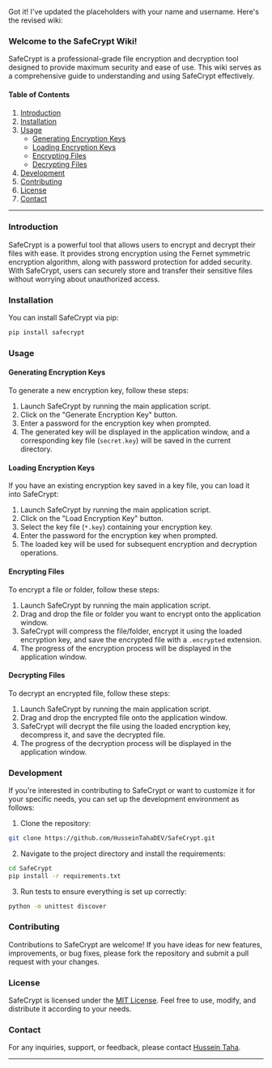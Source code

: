 Got it! I've updated the placeholders with your name and username. Here's the revised wiki:

### Welcome to the SafeCrypt Wiki!

SafeCrypt is a professional-grade file encryption and decryption tool designed to provide maximum security and ease of use. This wiki serves as a comprehensive guide to understanding and using SafeCrypt effectively.

#### Table of Contents

1. [Introduction](#introduction)
2. [Installation](#installation)
3. [Usage](#usage)
   - [Generating Encryption Keys](#generating-encryption-keys)
   - [Loading Encryption Keys](#loading-encryption-keys)
   - [Encrypting Files](#encrypting-files)
   - [Decrypting Files](#decrypting-files)
4. [Development](#development)
5. [Contributing](#contributing)
6. [License](#license)
7. [Contact](#contact)

---

### Introduction

SafeCrypt is a powerful tool that allows users to encrypt and decrypt their files with ease. It provides strong encryption using the Fernet symmetric encryption algorithm, along with password protection for added security. With SafeCrypt, users can securely store and transfer their sensitive files without worrying about unauthorized access.

### Installation

You can install SafeCrypt via pip:

```bash
pip install safecrypt
```

### Usage

#### Generating Encryption Keys

To generate a new encryption key, follow these steps:

1. Launch SafeCrypt by running the main application script.
2. Click on the "Generate Encryption Key" button.
3. Enter a password for the encryption key when prompted.
4. The generated key will be displayed in the application window, and a corresponding key file (`secret.key`) will be saved in the current directory.

#### Loading Encryption Keys

If you have an existing encryption key saved in a key file, you can load it into SafeCrypt:

1. Launch SafeCrypt by running the main application script.
2. Click on the "Load Encryption Key" button.
3. Select the key file (`*.key`) containing your encryption key.
4. Enter the password for the encryption key when prompted.
5. The loaded key will be used for subsequent encryption and decryption operations.

#### Encrypting Files

To encrypt a file or folder, follow these steps:

1. Launch SafeCrypt by running the main application script.
2. Drag and drop the file or folder you want to encrypt onto the application window.
3. SafeCrypt will compress the file/folder, encrypt it using the loaded encryption key, and save the encrypted file with a `.encrypted` extension.
4. The progress of the encryption process will be displayed in the application window.

#### Decrypting Files

To decrypt an encrypted file, follow these steps:

1. Launch SafeCrypt by running the main application script.
2. Drag and drop the encrypted file onto the application window.
3. SafeCrypt will decrypt the file using the loaded encryption key, decompress it, and save the decrypted file.
4. The progress of the decryption process will be displayed in the application window.

### Development

If you're interested in contributing to SafeCrypt or want to customize it for your specific needs, you can set up the development environment as follows:

1. Clone the repository:
```bash
git clone https://github.com/HusseinTahaDEV/SafeCrypt.git
```

2. Navigate to the project directory and install the requirements:
```bash
cd SafeCrypt
pip install -r requirements.txt
```

3. Run tests to ensure everything is set up correctly:
```bash
python -m unittest discover
```

### Contributing

Contributions to SafeCrypt are welcome! If you have ideas for new features, improvements, or bug fixes, please fork the repository and submit a pull request with your changes.

### License

SafeCrypt is licensed under the [MIT License](LICENSE). Feel free to use, modify, and distribute it according to your needs.

### Contact

For any inquiries, support, or feedback, please contact [Hussein Taha](mailto:ceo.husseintaha@gmail.com).

---

